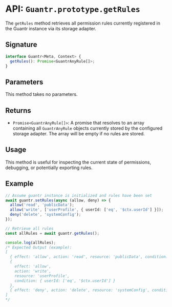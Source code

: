 # API: `Guantr.prototype.getRules`

The `getRules` method retrieves all permission rules currently registered in the Guantr instance via its storage adapter.

## Signature

```ts
interface Guantr<Meta, Context> {
  getRules(): Promise<GuantrAnyRule[]>;
}
```

## Parameters

This method takes no parameters.

## Returns

* `Promise<GuantrAnyRule[]>`: A promise that resolves to an array containing all `GuantrAnyRule` objects currently stored by the configured storage adapter. The array will be empty if no rules are stored.

## Usage

This method is useful for inspecting the current state of permissions, debugging, or potentially exporting rules.

## Example

```ts
// Assume guantr instance is initialized and rules have been set
await guantr.setRules(async (allow, deny) => {
  allow('read', 'publicData');
  allow('write', ['userProfile', { userId: ['eq', '$ctx.userId'] }]);
  deny('delete', 'systemConfig');
});

// Retrieve all rules
const allRules = await guantr.getRules();

console.log(allRules);
/* Expected Output (example):
[
  { effect: 'allow', action: 'read', resource: 'publicData', condition: null },
  {
    effect: 'allow',
    action: 'write',
    resource: 'userProfile',
    condition: { userId: ['eq', '$ctx.userId'] }
  },
  { effect: 'deny', action: 'delete', resource: 'systemConfig', condition: null }
]
*/
```
